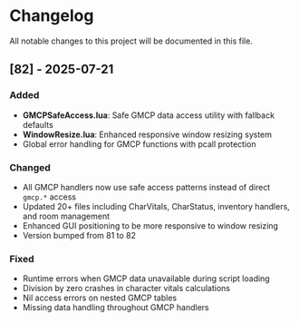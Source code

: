 # Changelog

All notable changes to this project will be documented in this file.

## [82] - 2025-07-21

### Added
- **GMCPSafeAccess.lua**: Safe GMCP data access utility with fallback defaults
- **WindowResize.lua**: Enhanced responsive window resizing system
- Global error handling for GMCP functions with pcall protection

### Changed
- All GMCP handlers now use safe access patterns instead of direct `gmcp.*` access
- Updated 20+ files including CharVitals, CharStatus, inventory handlers, and room management
- Enhanced GUI positioning to be more responsive to window resizing
- Version bumped from 81 to 82

### Fixed
- Runtime errors when GMCP data unavailable during script loading
- Division by zero crashes in character vitals calculations
- Nil access errors on nested GMCP tables
- Missing data handling throughout GMCP handlers
